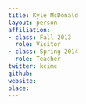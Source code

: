 ```yaml
---
title: Kyle McDonald
layout: person
affiliation:
- class: Fall 2013
  role: Visitor
- class: Spring 2014
  role: Teacher
twitter: kcimc
github:
website:
place:
---
```

